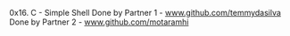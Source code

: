 0x16. C - Simple Shell
Done by Partner 1 - www.github.com/temmydasilva
Done by Partner 2 - www.github.com/motaramhi
